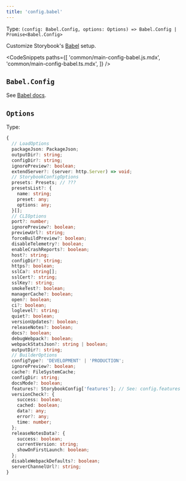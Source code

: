 ```yaml
---
title: 'config.babel'
---
```


<!-- TODO: Is `babel` or `babelDefault` the one we prefer? -->

Type: `(config: Babel.Config, options: Options) => Babel.Config | Promise<Babel.Config>`

Customize Storybook's [Babel](https://babeljs.io/) setup.

<!-- prettier-ignore-start -->

<CodeSnippets
  paths={[
    'common/main-config-babel.js.mdx',
    'common/main-config-babel.ts.mdx',
  ]}
/>

<!-- prettier-ignore-end -->

## `Babel.Config`

See [Babel docs](https://babeljs.io/docs/options).

## `Options`

Type:

```ts
{
  // LoadOptions
  packageJson: PackageJson;
  outputDir?: string;
  configDir?: string;
  ignorePreview?: boolean;
  extendServer?: (server: http.Server) => void;
  // StorybookConfigOptions
  presets: Presets; // ???
  presetsList?: {
    name: string;
    preset: any;
    options: any;
  }[];
  // CLIOptions
  port?: number;
  ignorePreview?: boolean;
  previewUrl?: string;
  forceBuildPreview?: boolean;
  disableTelemetry?: boolean;
  enableCrashReports?: boolean;
  host?: string;
  configDir?: string;
  https?: boolean;
  sslCa?: string[];
  sslCert?: string;
  sslKey?: string;
  smokeTest?: boolean;
  managerCache?: boolean;
  open?: boolean;
  ci?: boolean;
  loglevel?: string;
  quiet?: boolean;
  versionUpdates?: boolean;
  releaseNotes?: boolean;
  docs?: boolean;
  debugWebpack?: boolean;
  webpackStatsJson?: string | boolean;
  outputDir?: string;
  // BuilderOptions
  configType?: 'DEVELOPMENT' | 'PRODUCTION';
  ignorePreview?: boolean;
  cache?: FileSystemCache;
  configDir: string;
  docsMode?: boolean;
  features?: StorybookConfig['features']; // See: config.features
  versionCheck?: {
    success: boolean;
    cached: boolean;
    data?: any;
    error?: any;
    time: number;
  };
  releaseNotesData?: {
    success: boolean;
    currentVersion: string;
    showOnFirstLaunch: boolean;
  };
  disableWebpackDefaults?: boolean;
  serverChannelUrl?: string;
}
```

<!--
TODO:
This feels like _a lot_. And we haven't actually documented any of these properties beyond their type.

The `Presets` type is quite complex:
https://github.com/storybookjs/storybook/blob/9d495a7c645331a798f67f7c548dec6ea4e1820f/code/lib/types/src/modules/core-common.ts#L61-L75

So is the `FileSystemCache` type, although that belongs to a third-party library we can reference: `file-system-cache`
-->
